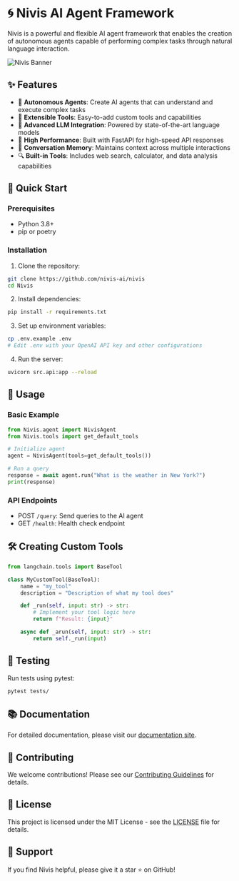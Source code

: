 # 🌀 Nivis AI Agent Framework

Nivis is a powerful and flexible AI agent framework that enables the creation of autonomous agents capable of performing complex tasks through natural language interaction.

![Nivis Banner](docs/banner.png)

## ✨ Features

- 🤖 **Autonomous Agents**: Create AI agents that can understand and execute complex tasks
- 🔧 **Extensible Tools**: Easy-to-add custom tools and capabilities
- 🧠 **Advanced LLM Integration**: Powered by state-of-the-art language models
- 🚀 **High Performance**: Built with FastAPI for high-speed API responses
- 📝 **Conversation Memory**: Maintains context across multiple interactions
- 🔍 **Built-in Tools**: Includes web search, calculator, and data analysis capabilities

## 🚀 Quick Start

### Prerequisites

- Python 3.8+
- pip or poetry

### Installation

1. Clone the repository:
```bash
git clone https://github.com/nivis-ai/nivis
cd Nivis
```

2. Install dependencies:
```bash
pip install -r requirements.txt
```

3. Set up environment variables:
```bash
cp .env.example .env
# Edit .env with your OpenAI API key and other configurations
```

4. Run the server:
```bash
uvicorn src.api:app --reload
```

## 🎯 Usage

### Basic Example

```python
from Nivis.agent import NivisAgent
from Nivis.tools import get_default_tools

# Initialize agent
agent = NivisAgent(tools=get_default_tools())

# Run a query
response = await agent.run("What is the weather in New York?")
print(response)
```

### API Endpoints

- POST `/query`: Send queries to the AI agent
- GET `/health`: Health check endpoint

## 🛠️ Creating Custom Tools

```python
from langchain.tools import BaseTool

class MyCustomTool(BaseTool):
    name = "my_tool"
    description = "Description of what my tool does"

    def _run(self, input: str) -> str:
        # Implement your tool logic here
        return f"Result: {input}"

    async def _arun(self, input: str) -> str:
        return self._run(input)
```

## 🧪 Testing

Run tests using pytest:
```bash
pytest tests/
```

## 📚 Documentation

For detailed documentation, please visit our [documentation site]().

## 🤝 Contributing

We welcome contributions! Please see our [Contributing Guidelines](CONTRIBUTING.md) for details.

## 📄 License

This project is licensed under the MIT License - see the [LICENSE](LICENSE) file for details.

## 🌟 Support

If you find Nivis helpful, please give it a star ⭐ on GitHub!
